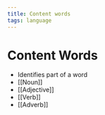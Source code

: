 ```yaml
---
title: Content words
tags: language
---
```


# Content Words
- Identifies part of a word
 - [[Noun]]
- [[Adjective]]
- [[Verb]]
- [[Adverb]]












































